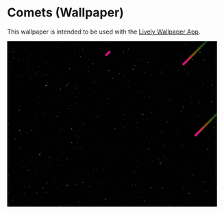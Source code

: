 # Comets (Wallpaper)

This wallpaper is intended to be used with the [Lively Wallpaper App](https://github.com/rocksdanister/lively#features).

![gif of the background](./im1.gif)
